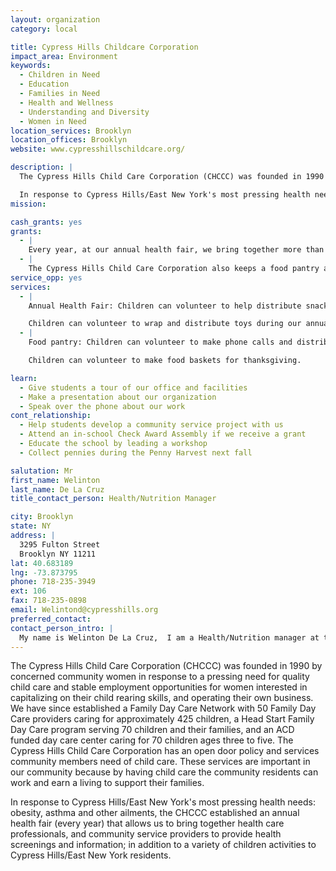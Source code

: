 ```yaml
---
layout: organization
category: local

title: Cypress Hills Childcare Corporation
impact_area: Environment
keywords: 
  - Children in Need
  - Education
  - Families in Need
  - Health and Wellness
  - Understanding and Diversity
  - Women in Need
location_services: Brooklyn
location_offices: Brooklyn
website: www.cypresshillschildcare.org/

description: |
  The Cypress Hills Child Care Corporation (CHCCC) was founded in 1990 by concerned community women in response to a pressing need for quality child care and stable employment opportunities for women interested in capitalizing on their child rearing skills, and operating their own business. We have since established a Family Day Care Network with 50 Family Day Care providers caring for approximately 425 children, a Head Start Family Day Care program serving 70 children and their families, and an ACD funded day care center caring for 70 children ages three to five. The Cypress Hills Child Care Corporation has an open door policy and services community members need of child care. These services are important in our community because by having child care the community residents can work and earn a living to support their families. 

  In response to Cypress Hills/East New York's most pressing health needs: obesity, asthma and other ailments, the CHCCC established an annual health fair (every year) that allows us to bring together health care professionals, and community service providers to provide health screenings and information; in addition to a  variety of children activities to Cypress Hills/East New York residents. 
mission: 

cash_grants: yes
grants: 
  - |
    Every year, at our annual health fair, we bring together more than 30 community organizations to provide information, health screenings and children activities to the public. But as we reach out to more people, the cost of the health fair increases. Any money  given to us for this project will be used to pay ($200.00) for food (sandwiches) and/or bottled water for hungry participants of our health fair. 
  - |
    The Cypress Hills Child Care Corporation also keeps a food pantry at the office and distributes groceries and supermarket food certificates to hungry community residents. Although we were not directly affected by Hurricane Sandy, there are a great number of Cypress Hills residents who lost jobs due to Hurricane Sandy, and are thus undergoing financial harship and are unable to purchase adequate healthy foods to fee their families . Any money obtained under the penny harves project will go towards helping  Cypress Hills residents  (program participants) who lost their job due to Hurricane Sandy Specifically,  those who had jobs in the flood zone areas around the city.
service_opp: yes
services: 
  - |
    Annual Health Fair: Children can volunteer to help distribute snacks and bottled water to participants.

    Children can volunteer to wrap and distribute toys during our annual  holiday toy drive.
  - |
    Food pantry: Children can volunteer to make phone calls and distribute groceries to hungry Cypress Hills families.

    Children can volunteer to make food baskets for thanksgiving.

learn: 
  - Give students a tour of our office and facilities
  - Make a presentation about our organization
  - Speak over the phone about our work
cont_relationship: 
  - Help students develop a community service project with us
  - Attend an in-school Check Award Assembly if we receive a grant
  - Educate the school by leading a workshop
  - Collect pennies during the Penny Harvest next fall

salutation: Mr
first_name: Welinton 
last_name: De La Cruz
title_contact_person: Health/Nutrition Manager

city: Brooklyn
state: NY
address: |
  3295 Fulton Street  
  Brooklyn NY 11211
lat: 40.683189
lng: -73.873795
phone: 718-235-3949
ext: 106
fax: 718-235-0898
email: Welintond@cypresshills.org
preferred_contact: 
contact_person_intro: |
  My name is Welinton De La Cruz,  I am a Health/Nutrition manager at the Cypress Hills Child Care Corporation, Head Start Family Day Care. I work with children and families to address their health and nutrition needs. I m also responsible for managing health and nutriton services which includes coordinating various projects, such as the Cypress Hills Child Care Corporation's annual health fair. I have been working at the CHCCC for eleven years.  
---
```

The Cypress Hills Child Care Corporation (CHCCC) was founded in 1990 by concerned community women in response to a pressing need for quality child care and stable employment opportunities for women interested in capitalizing on their child rearing skills, and operating their own business. We have since established a Family Day Care Network with 50 Family Day Care providers caring for approximately 425 children, a Head Start Family Day Care program serving 70 children and their families, and an ACD funded day care center caring for 70 children ages three to five. The Cypress Hills Child Care Corporation has an open door policy and services community members need of child care. These services are important in our community because by having child care the community residents can work and earn a living to support their families. 

In response to Cypress Hills/East New York's most pressing health needs: obesity, asthma and other ailments, the CHCCC established an annual health fair (every year) that allows us to bring together health care professionals, and community service providers to provide health screenings and information; in addition to a  variety of children activities to Cypress Hills/East New York residents. 